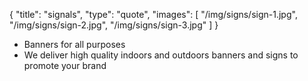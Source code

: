 {
  "title": "signals",
  "type": "quote",
  "images": [
    "/img/signs/sign-1.jpg",
    "/img/signs/sign-2.jpg",
    "/img/signs/sign-3.jpg"
  ]
}

* Banners for all purposes
* We deliver high quality indoors and outdoors banners and signs to promote your brand
